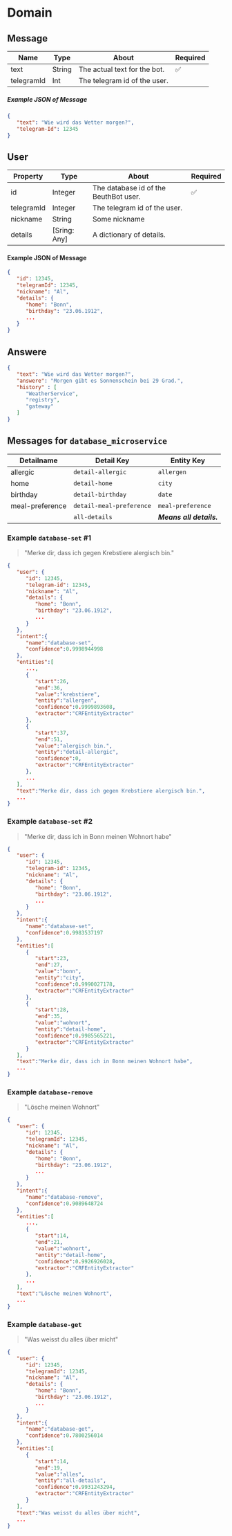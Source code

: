 # Domain



## Message

| Name            | Type      | About | Required |
| --------------- | --------- | ----- | ------------------ |
| text | String | The actual text for the bot. |:white_check_mark:|
| telegramId | Int | The telegram id of the user. |  |

##### Example JSON of Message

```json
{
   "text": "Wie wird das Wetter morgen?",
   "telegram-Id": 12345
}
```



## User

| Property    | Type         | About                                 | Required           |
| ----------- | ------------ | ------------------------------------- | ------------------ |
| id          | Integer      | The database id of the BeuthBot user. | :white_check_mark: |
| telegramId | Integer      | The telegram id of the user.          |                    |
| nickname    | String       | Some nickname                         |                    |
| details     | [Sring: Any] | A dictionary of details.              |                    |

#### Example JSON of Message

```json
{
   "id": 12345,
   "telegramId": 12345,
   "nickname": "Al",
   "details": {
      "home": "Bonn",
      "birthday": "23.06.1912",
      ...
   }
}
```



## Answere

```json
{
   "text": "Wie wird das Wetter morgen?",
   "answere": "Morgen gibt es Sonnenschein bei 29 Grad.",
   "history" : [
      "WeatherService",
      "registry",
      "gateway"
   ]
}
```



## Messages for `database_microservice`

| Detailname             | Detail Key | Entity Key |
| ---------------------- | --------------- | ---------------------- |
| allergic | `detail-allergic` | `allergen` |
| home      | `detail-home` | `city` |
| birthday | `detail-birthday` | `date` |
| meal-preference | `detail-meal-preference` | `meal-preference` |
|  | `all-details` | ___Means all details.___ |



### Example `database-set` #1

> "Merke dir, dass ich gegen Krebstiere alergisch bin."

```json
{
   "user": {
      "id": 12345,
      "telegram-id": 12345,
      "nickname": "Al",
      "details": {
         "home": "Bonn",
         "birthday": "23.06.1912",
         ...
      }
   },
   "intent":{
      "name":"database-set",
      "confidence":0.9998944998
   },
   "entities":[
      ...,
      {
         "start":26,
         "end":36,
         "value":"krebstiere",
         "entity":"allergen",
         "confidence":0.9999893608,
         "extractor":"CRFEntityExtractor"
      },
      {
         "start":37,
         "end":51,
         "value":"alergisch bin.",
         "entity":"detail-allergic",
         "confidence":0,
         "extractor":"CRFEntityExtractor"
      },
      ...
   ],
   "text":"Merke dir, dass ich gegen Krebstiere alergisch bin.",
   ...
}
```



### Example `database-set` #2

> "Merke dir, dass ich in Bonn meinen Wohnort habe"

```json
{
   "user": {
      "id": 12345,
      "telegram-id": 12345,
      "nickname": "Al",
      "details": {
         "home": "Bonn",
         "birthday": "23.06.1912",
         ...
      }
   },
   "intent":{
      "name":"database-set",
      "confidence":0.9983537197
   },
   "entities":[
      {
         "start":23,
         "end":27,
         "value":"bonn",
         "entity":"city",
         "confidence":0.9990027178,
         "extractor":"CRFEntityExtractor"
      },
      {
         "start":28,
         "end":35,
         "value":"wohnort",
         "entity":"detail-home",
         "confidence":0.9985565221,
         "extractor":"CRFEntityExtractor"
      }
   ],
   "text":"Merke dir, dass ich in Bonn meinen Wohnort habe",
   ...
}
```



### Example `database-remove`

> "Lösche meinen Wohnort"

```json
{
   "user": {
      "id": 12345,
      "telegramId": 12345,
      "nickname": "Al",
      "details": {
         "home": "Bonn",
         "birthday": "23.06.1912",
         ...
      }
   },
   "intent":{
      "name":"database-remove",
      "confidence":0.9089648724
   },
   "entities":[
      ...,
      {
         "start":14,
         "end":21,
         "value":"wohnort",
         "entity":"detail-home",
         "confidence":0.9926926028,
         "extractor":"CRFEntityExtractor"
      },
      ...
   ],
   "text":"Lösche meinen Wohnort",
   ...
}
```



### Example `database-get`

> "Was weisst du alles über micht"

```json
{
   "user": {
      "id": 12345,
      "telegramId": 12345,
      "nickname": "Al",
      "details": {
         "home": "Bonn",
         "birthday": "23.06.1912",
         ...
      }
   },
   "intent":{
      "name":"database-get",
      "confidence":0.7800256014
   },
   "entities":[
      {
         "start":14,
         "end":19,
         "value":"alles",
         "entity":"all-details",
         "confidence":0.9931243294,
         "extractor":"CRFEntityExtractor"
      }
   ],
   "text":"Was weisst du alles über micht",
   ...
}
```

